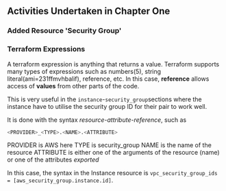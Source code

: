 ## Activities Undertaken in Chapter One

### Added Resource 'Security Group'

### Terraform Expressions

A terraform expression is anything that returns a value. Terraform supports many types of expressions such as numbers(5), string literal(ami=231ffmvhbalif), reference, etc. 
In this case, __reference__ allows access of **values** from other parts of the code.

This is very useful in the `instance`-`security_group`sections where the instance have to utilise the security group ID for their pair to work well.

It is done with the syntax _resource-attribute-reference_, such as 
```s
<PROVIDER>_<TYPE>.<NAME>.<ATTRIBUTE>
```

PROVIDER is AWS here
TYPE is security_group
NAME is the name of the resource
ATTRIBUTE is either one of the arguments of the resource (name) or one of the attributes _exported_

In this case, the syntax in the Instance resource is `vpc_security_group_ids = [aws_security_group.instance.id]`.